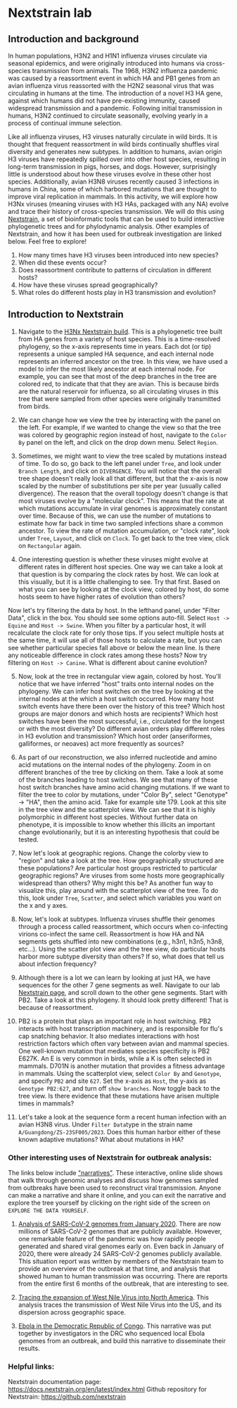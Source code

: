 # Nextstrain lab

## Introduction and background
In human populations, H3N2 and H1N1 influenza viruses circulate via seasonal epidemics, and were originally introduced into humans via cross-species transmission from animals. The 1968, H3N2 influenza pandemic was caused by a reassortment event in which HA and PB1 genes from an avian influenza virus reassorted with the H2N2 seasonal virus that was circulating in humans at the time. The introduction of a novel H3 HA gene, against which humans did not have pre-existing immunity, caused widespread transmission and a pandemic. Following initial transmission in humans, H3N2 continued to circulate seasonally, evolving yearly in a process of continual immune selection. 

Like all influenza viruses, H3 viruses naturally circulate in wild birds. It is thought that frequent reassortment in wild birds continually shuffles viral diversity and generates new subtypes. In addition to humans, avian origin H3 viruses have repeatedly spilled over into other host species, resulting in long-term transmission in pigs, horses, and dogs. However, surprisingly little is understood about how these viruses evolve in these other host species. Additionally, avian H3N8 viruses recently caused 3 infections in humans in China, some of which harbored mutations that are thought to improve viral replication in mammals. In this activity, we will explore how H3Nx viruses (meaning viruses with H3 HAs, packaged with any NA) evolve and trace their history of cross-species transmission. We will do this using [Nextstrain](https://nextstrain.org/), a set of bioinformatic tools that can be used to build interactive phylogenetic trees and for phylodynamic analysis. Other examples of Nextstrain, and how it has been used for outbreak investigation are linked below. Feel free to explore! 


1. How many times have H3 viruses been introduced into new species? 
2. When did these events occur? 
3. Does reassortment contribute to patterns of circulation in different hosts? 
4. How have these viruses spread geographically? 
5. What roles do different hosts play in H3 transmission and evolution? 


## Introduction to Nextstrain

1. Navigate to the [H3Nx Nextstrain build](https://nextstrain.org/groups/moncla-lab/non-human-h3?c=host). This is a phylogenetic tree built from HA genes from a variety of host species. This is a time-resolved phylogeny, so the x-axis represents time in years. Each dot (or tip) represents a unique sampled HA sequence, and each internal node represents an inferred ancestor on the tree. In this view, we have used a model to infer the most likely ancestor at each internal node. For example, you can see that most of the deep branches in the tree are colored red, to indicate that that they are avian. This is because birds are the natural reservoir for influenza, so all circulating viruses in this tree that were sampled from other species were originally transmitted from birds. 

2. We can change how we view the tree by interacting with the panel on the left. For example, if we wanted to change the view so that the tree was colored by geographic region instead of host, navigate to the `Color By` panel on the left, and click on the drop down menu. Select `Region`.   

3. Sometimes, we might want to view the tree scaled by mutations instead of time. To do so, go back to the left panel under `Tree`, and look under `Branch Length`, and click on `DIVERGENCE`. You will notice that the overall tree shape doesn't really look all that different, but that the x-axis is now scaled by the number of substitutions per site per year (usually called divergence). The reason that the overall topology doesn't change is that most viruses evolve by a "molecular clock". This means that the rate at which mutations accumulate in viral genomes is approximately constant over time. Because of this, we can use the number of mutations to estimate how far back in time two sampled infections share a common ancestor. To view the rate of mutation accumulation, or "clock rate", look under `Tree`, `Layout`, and click on `Clock`. To get back to the tree view, click on `Rectangular` again. 

4. One interesting question is whether these viruses might evolve at different rates in different host species. One way we can take a look at that question is by comparing the clock rates by host. We can look at this visually, but it is a little challenging to see. Try that first. Based on what you can see by looking at the clock view, colored by host, do some hosts seem to have higher rates of evolution than others? 

Now let's try filtering the data by host. In the lefthand panel, under "Filter Data", click in the box. You should see some options auto-fill. Select `Host -> Equine` and `Host -> Swine`. When you filter by a particular host, it will recalculate the clock rate for only those tips. If you select multiple hosts at the same time, it will use all of those hosts to calculate a rate, but you can see whether particular species fall above or below the mean line. Is there any noticeable difference in clock rates among these hosts? Now try filtering on `Host -> Canine`. What is different about canine evolution?  

5. Now, look at the tree in rectangular view again, colored by host. You'll notice that we have inferred "host" traits onto internal nodes on the phylogeny. We can infer host switches on the tree by looking at the internal nodes at the which a host switch occurred. How many host switch events have there been over the history of this tree? Which host groups are major donors and which hosts are recipients? Which host switches have been the most successful, i.e., circulated for the longest or with the most diversity? Do different avian orders play different roles in H3 evolution and transmission? Which host order (anseriformes, galliformes, or neoaves) act more frequently as sources? 

6. As part of our reconstruction, we also inferred nucleotide and amino acid mutations on the internal nodes of the phylogeny. Zoom in on different branches of the tree by clicking on them. Take a look at some of the branches leading to host switches. We see that many of these host switch branches have amino acid changing mutations. If we want to filter the tree to color by mutations, under "Color By", select "Genotype" -> "HA", then the amino acid. Take for example site 179. Look at this site in the tree view and the scatterplot view. We can see that it is highly polymorphic in different host species. Without further data on phenotype, it is impossible to know whether this illicits an important change evolutionarily, but it is an interesting hypothesis that could be tested. 

7. Now let's look at geographic regions. Change the colorby view to "region" and take a look at the tree. How geographically structured are these populations? Are particular host groups restricted to particular geographic regions? Are viruses from some hosts more geographically widespread than others? Why might this be? As another fun way to visualize this, play around with the scatterplot view of the tree. To do this, look under `Tree`, `Scatter`, and select which variables you want on the x and y axes. 

8. Now, let's look at subtypes. Influenza viruses shuffle their genomes through a process called reassortment, which occurs when co-infecting virions co-infect the same cell. Reassortment is how HA and NA segments gets shuffled into new combinations (e.g., h3n1, h3n5, h3n8, etc...). Using the scatter plot view and the tree view, do particular hosts harbor more subtype diversity than others? If so, what does that tell us about infection frequency?

9. Although there is a lot we can learn by looking at just HA, we have sequences for the other 7 gene segments as well. Navigate to our lab [Nextstrain page](https://nextstrain.org/groups/moncla-lab/), and scroll down to the other gene segments. Start with PB2. Take a look at this phylogeny. It should look pretty different! That is because of reassortment. 

10. PB2 is a protein that plays an important role in host switching. PB2 interacts with host transcription machinery, and is responsible for flu's cap snatching behavior. It also mediates interactions with host restriction factors which often vary between avian and mammal species. One well-known mutation that mediates species specificity is PB2 E627K. An E is very common in birds, while a K is often selected in mammals. D701N is another mutation that provides a fitness advantage in mammals. Using the scatterplot view, select `Color By` and `Genotype`, and specify `PB2` and site `627`. Set the x-axis as `Host`, the y-axis as `Genotype PB2:627`, and turn off `show branches`. Now toggle back to the tree view. Is there evidence that these mutations have arisen multiple times in mammals? 

11. Let's take a look at the sequence form a recent human infection with an avian H3N8 virus. Under `Filter Data`type in the strain name `A/Guangdong/ZS-23SF005/2023`. Does this human harbor either of these known adaptive mutations? What about mutations in HA? 



### Other interesting uses of Nextstrain for outbreak analysis: 

The links below include ["narratives"](https://nextstrain.org/narratives/). These interactive, online slide shows that walk through genomic analyses and discuss how genomes sampled from outbreaks have been used to reconstruct viral transmission. Anyone can make a narrative and share it online, and you can exit the narrative and explore the tree yourself by clicking on the right side of the screen on `EXPLORE THE DATA YOURSELF`. 

1. [Analysis of SARS-CoV-2 genomes from January 2020](https://nextstrain.org/ncov/2019#sit-reps). There are now millions of SARS-CoV-2 genomes that are publicly available. However, one remarkable feature of the pandemic was how rapidly people generated and shared viral genomes early on. Even back in January of 2020, there were already 24 SARS-CoV-2 genomes publicly available. This situation report was written by members of the Nextstrain team to provide an overview of the outbreak at that time, and analysis that showed human to human transmission was occurring. There are reports from the entire first 6 months of the outbreak, that are interesting to see. 

2. [Tracing the expansion of West Nile Virus into North America](https://nextstrain.org/narratives/twenty-years-of-WNV). This analysis traces the transmission of West Nile Virus into the US, and its dispersion across geographic space. 

3. [Ebola in the Democratic Republic of Congo](https://nextstrain.org/narratives/inrb-ebola-example-sit-rep). This narrative was put together by investigators in the DRC who sequenced local Ebola genomes from an outbreak, and build this narrative to disseminate their results. 


### Helpful links: 
Nextstrain documentation page: https://docs.nextstrain.org/en/latest/index.html
Github repository for Nextstrain: https://github.com/nextstrain



